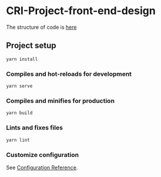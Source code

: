 # CRI-Project-front-end-design
The structure of code is <a href="https://github.com/CRI-Project/front-end-design/blob/main/src/README.md">here</a> 
## Project setup
```
yarn install
```

### Compiles and hot-reloads for development
```
yarn serve
```

### Compiles and minifies for production
```
yarn build
```

### Lints and fixes files
```
yarn lint
```

### Customize configuration
See [Configuration Reference](https://cli.vuejs.org/config/).
